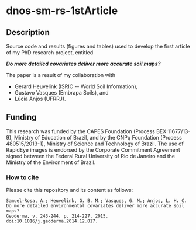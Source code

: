 dnos-sm-rs-1stArticle
======

## Description

Source code and results (figures and tables) used to develop the first article 
of my PhD research project, entitled

***Do more detailed covariates deliver more accurate soil maps?***

The paper is a result of my collaboration with

* Gerard Heuvelink (ISRIC -- World Soil Information),
* Gustavo Vasques (Embrapa Soils), and
* Lúcia Anjos (UFRRJ).

## Funding

This research was funded by the CAPES Foundation (Process BEX 11677/13-9),
Ministry of Education of Brazil, and by the CNPq Foundation (Process
480515/2013-1), Ministry of Science and Technology of Brazil. The use of 
RapidEye images is endorsed by the Corporate Commitment Agreement signed between
the Federal Rural University of Rio de Janeiro and the Ministry of the 
Environment of Brazil.

### How to cite

Please cite this repository and its content as follows:

    Samuel-Rosa, A.; Heuvelink, G. B. M.; Vasques, G. M.; Anjos, L. H. C. 
    Do more detailed environmental covariates deliver more accurate soil maps?
    Geoderma, v. 243-244, p. 214-227, 2015. doi:10.1016/j.geoderma.2014.12.017.
